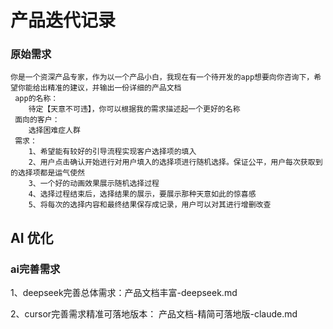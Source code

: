 # 产品迭代记录

### 原始需求

```
你是一个资深产品专家，作为以一个产品小白，我现在有一个待开发的app想要向你咨询下，希望你能给出精准的建议，并输出一份详细的产品文档
 app的名称：
	待定【天意不可违】，你可以根据我的需求描述起一个更好的名称
 面向的客户：
	选择困难症人群
 需求：
	1、希望能有较好的引导流程实现客户选择项的填入
	2、用户点击确认开始进行对用户填入的选择项进行随机选择。保证公平，用户每次获取到的选择项都是运气使然
	3、一个好的动画效果展示随机选择过程
	4、选择过程结束后，选择结果的展示，要展示那种天意如此的惊喜感
	5、将每次的选择内容和最终结果保存成记录，用户可以对其进行增删改查
```

## AI 优化

### ai完善需求

1、deepseek完善总体需求：产品文档丰富-deepseek.md

2、cursor完善需求精准可落地版本： 产品文档-精简可落地版-claude.md
